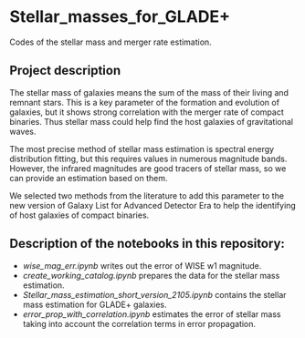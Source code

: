 # Stellar_masses_for_GLADE+
Codes of the stellar mass and merger rate estimation. 

## Project description

The stellar mass of galaxies means the sum of the mass of their living and remnant stars. This is a key parameter of the formation and evolution of galaxies, but it shows strong correlation with the merger rate of compact binaries. Thus stellar mass could help find the host galaxies of gravitational waves.

The most precise method of stellar mass estimation is spectral energy distribution fitting, but this requires values in numerous magnitude bands.
However, the infrared magnitudes are good tracers of stellar mass, so we can provide an estimation based on them.

We selected two methods from the literature to add this parameter to the new version of Galaxy List for Advanced Detector Era to help the identifying of host galaxies of compact binaries.


## Description of the notebooks in this repository:
- *wise_mag_err.ipynb* writes out the error of WISE w1 magnitude.
- *create_working_catalog.ipynb* prepares the data for the stellar mass estimation.
- *Stellar_mass_estimation_short_version_2105.ipynb* contains the stellar mass estimation for GLADE+ galaxies.
- *error_prop_with_correlation.ipynb* estimates the error of stellar mass taking into account the correlation terms in error propagation.
